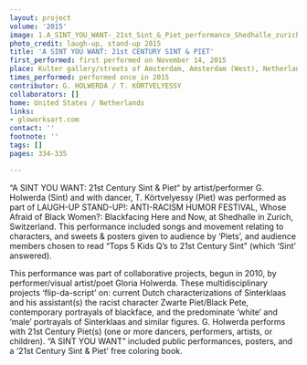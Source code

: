 ```yaml
---
layout: project
volume: '2015'
image: 1.A_SINT_YOU_WANT-_21st_Sint_&_Piet_performance_Shedhalle_zurich_2015_nov.jpg
photo_credit: laugh-up, stand-up 2015
title: 'A SINT YOU WANT: 21st CENTURY SINT & PIET'
first_performed: first performed on November 14, 2015
place: Kulter gallery/streets of Amsterdam, Amsterdam (West), Netherlands
times_performed: performed once in 2015
contributor: G. HOLWERDA / T. KÖRTVELYESSY
collaborators: []
home: United States / Netherlands
links:
- gloworksart.com
contact: ''
footnote: ''
tags: []
pages: 334-335

---
```


“A SINT YOU WANT: 21st Century Sint & Piet“ by artist/performer G. Holwerda (Sint) and with dancer, T. Körtvelyessy (Piet) was performed as part of LAUGH-UP STAND-UP!: ANTI-RACISM HUMOR FESTIVAL, Whose Afraid of Black Women?: Blackfacing Here and Now, at Shedhalle in Zurich, Switzerland. This performance included songs and movement relating to characters, and sweets & posters given to audience by ‘Piets’, and audience members chosen to read “Tops 5 Kids Q’s to 21st Century Sint” (which ‘Sint’ answered).

This performance was part of collaborative projects, begun in 2010, by performer/visual artist/poet Gloria Holwerda. These multidisciplinary projects ‘flip-da-script’ on: current Dutch characterizations of Sinterklaas and his assistant(s) the racist character Zwarte Piet/Black Pete, contemporary portrayals of blackface, and the predominate ‘white’ and ‘male’ portrayals of Sinterklaas and similar figures. G. Holwerda performs with 21st Century Piet(s) (one or more dancers, performers, artists, or children). “A SINT YOU WANT” included public performances, posters, and a ‘21st Century Sint & Piet’ free coloring book.
